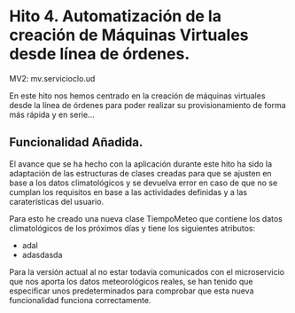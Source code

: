# Hito 4. Automatización de la creación de Máquinas Virtuales desde línea de órdenes.


MV2: mv.servicioclo.ud


En este hito nos hemos centrado en la creación de máquinas virtuales desde la línea de órdenes para poder realizar su provisionamiento de forma más rápida y en serie...














## Funcionalidad Añadida.

El avance que se ha hecho con la aplicación durante este hito ha sido la adaptación de las estructuras de clases creadas para que se ajusten en base a los datos climatológicos y se devuelva error en caso de que no se cumplan los requisitos en base a las actividades definidas y a las caraterísticas del usuario.

Para esto he creado una nueva clase TiempoMeteo que contiene los datos climatológicos de los próximos días y tiene los siguientes atributos:

* adal
* adasdasda

Para la versión actual al no estar todavía comunicados con el microservicio que nos aporta los datos meteorológicos reales, se han tenido que especificar unos predeterminados para comprobar que esta nueva funcionalidad funciona correctamente.






